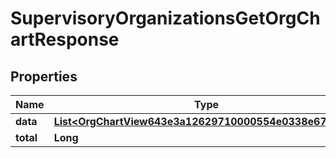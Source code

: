 

# SupervisoryOrganizationsGetOrgChartResponse


## Properties

| Name | Type | Description | Notes |
|------------ | ------------- | ------------- | -------------|
|**data** | [**List&lt;OrgChartView643e3a12629710000554e0338e670044&gt;**](OrgChartView643e3a12629710000554e0338e670044.md) |  |  [optional] |
|**total** | **Long** |  |  [optional] |



